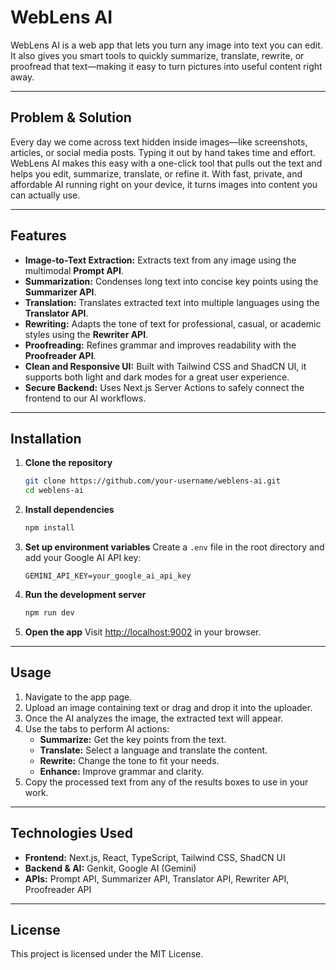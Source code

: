 # WebLens AI

WebLens AI is a web app that lets you turn any image into text you can edit. It also gives you smart tools to quickly summarize, translate, rewrite, or proofread that text—making it easy to turn pictures into useful content right away.

---

## Problem & Solution

Every day we come across text hidden inside images—like screenshots, articles, or social media posts. 
Typing it out by hand takes time and effort. 
WebLens AI makes this easy with a one-click tool that pulls out the text and helps you edit, summarize, translate, or refine it. With fast, private, and affordable AI running right on your device, it turns images into content you can actually use.

---

## Features

-   **Image-to-Text Extraction:** Extracts text from any image using the multimodal **Prompt API**.
-   **Summarization:** Condenses long text into concise key points using the **Summarizer API**.
-   **Translation:** Translates extracted text into multiple languages using the **Translator API**.
-   **Rewriting:** Adapts the tone of text for professional, casual, or academic styles using the **Rewriter API**.
-   **Proofreading:** Refines grammar and improves readability with the **Proofreader API**.
-   **Clean and Responsive UI:** Built with Tailwind CSS and ShadCN UI, it supports both light and dark modes for a great user experience.
-   **Secure Backend:** Uses Next.js Server Actions to safely connect the frontend to our AI workflows.

---

## Installation

1.  **Clone the repository**
    ```bash
    git clone https://github.com/your-username/weblens-ai.git
    cd weblens-ai
    ```

2.  **Install dependencies**
    ```bash
    npm install
    ```

3.  **Set up environment variables**
    Create a `.env` file in the root directory and add your Google AI API key:
    ```
    GEMINI_API_KEY=your_google_ai_api_key
    ```

4.  **Run the development server**
    ```bash
    npm run dev
    ```

5.  **Open the app**
    Visit [http://localhost:9002](http://localhost:9002) in your browser.

---

## Usage

1.  Navigate to the app page.
2.  Upload an image containing text or drag and drop it into the uploader.
3.  Once the AI analyzes the image, the extracted text will appear.
4.  Use the tabs to perform AI actions:
    -   **Summarize:** Get the key points from the text.
    -   **Translate:** Select a language and translate the content.
    -   **Rewrite:** Change the tone to fit your needs.
    -   **Enhance:** Improve grammar and clarity.
5.  Copy the processed text from any of the results boxes to use in your work.

---

## Technologies Used

-   **Frontend:** Next.js, React, TypeScript, Tailwind CSS, ShadCN UI
-   **Backend & AI:** Genkit, Google AI (Gemini)
-   **APIs:** Prompt API, Summarizer API, Translator API, Rewriter API, Proofreader API

---

## License

This project is licensed under the MIT License.
